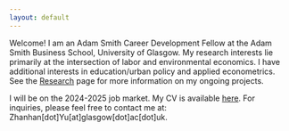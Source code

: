 ```yaml
---
layout: default
---
```


<!-- Text can be **bold**, _italic_, or ~~strikethrough~~. -->

<!-- # Header 1 -->

<!-- ## Header 2

> This is a blockquote following a header.
>
> When something is important enough, you do it even if the odds are not in your favor. -->

Welcome! I am an Adam Smith Career Development Fellow at the Adam Smith Business School, University of Glasgow. My research interests lie primarily at the intersection of labor and environmental economics. I have additional interests in education/urban policy and applied econometrics. See the [Research](./research) page for more information on my ongoing projects.


I will be on the 2024-2025 job market. My CV is available [here](https://yuzhanhan.github.io/Research-Git/CV_ZhanhanYu.pdf). For inquiries, please feel free to contact me at: Zhanhan[dot]Yu[at]glasgow[dot]ac[dot]uk.
